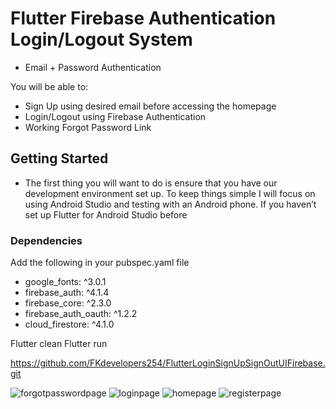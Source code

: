 # Flutter Firebase Authentication Login/Logout System
- Email + Password Authentication

You will be able to:
- Sign Up using desired email before accessing the homepage
- Login/Logout using Firebase Authentication
- Working Forgot Password Link

## Getting Started
- The first thing you will want to do is ensure that you have our development environment set up. To keep things simple I will focus on using Android Studio and testing with an Android phone. If you haven’t set up Flutter for Android Studio before




### Dependencies
Add the following in your  pubspec.yaml file
 - google_fonts: ^3.0.1
 - firebase_auth: ^4.1.4
 - firebase_core: ^2.3.0
 - firebase_auth_oauth: ^1.2.2
 - cloud_firestore: ^4.1.0
  
  
Flutter clean
Flutter run

https://github.com/FKdevelopers254/FlutterLoginSignUpSignOutUIFirebase.git

![forgotpasswordpage](https://user-images.githubusercontent.com/65674370/206843055-f16c5d51-e8a4-4cd2-adb7-839dc8aedc08.jpg) 
![loginpage](https://user-images.githubusercontent.com/65674370/206843057-d8522685-a5c5-44a3-9e3f-3191eacc85f7.jpg)
![homepage](https://user-images.githubusercontent.com/65674370/206843058-12e87f3b-e3a6-428f-9db0-0a730986fc4e.jpg)
![registerpage](https://user-images.githubusercontent.com/65674370/206843059-05415658-69da-4495-b575-5484a8581af6.jpg)
